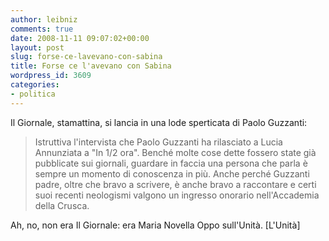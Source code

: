 ```yaml
---
author: leibniz
comments: true
date: 2008-11-11 09:07:02+00:00
layout: post
slug: forse-ce-lavevano-con-sabina
title: Forse ce l'avevano con Sabina
wordpress_id: 3609
categories:
- politica
---
```


Il Giornale, stamattina, si lancia in una lode sperticata di Paolo Guzzanti:


> Istruttiva l'intervista che Paolo Guzzanti ha rilasciato a Lucia Annunziata a "In 1/2 ora". Benché molte cose dette fossero state già pubblicate sui giornali, guardare in faccia una persona che parla è sempre un momento di conoscenza in più. Anche perché Guzzanti padre, oltre che bravo a scrivere, è anche bravo a raccontare e certi suoi recenti neologismi valgono un ingresso onorario nell'Accademia della Crusca.



Ah, no, non era Il Giornale: era Maria Novella Oppo sull'Unità.
[L'Unità]
